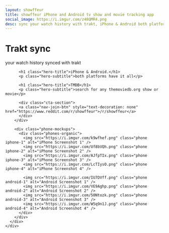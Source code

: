 ```yaml
---
layout: showffeur
title: showffeur iPhone and Android tv show and movie tracking app
social_image: https://i.imgur.com/z48QMR4.png
desc: sync your watch history with trakt, iPhone & Android both platforms have it all, TMDB search for any themoviedb.org show or movie
---
```


  <main id="main" tabindex="-1">
    <div class="hero-section">
      <div class="hero-content">
        <div class="hero-text">
          <h1 class="hero-title">Trakt sync</h1>
          <p class="hero-subtitle">your watch history synced with trakt</p>
          
          <h1 class="hero-title">iPhone & Android.</h1>
          <p class="hero-subtitle">both platforms have it all</p>
          
          <h1 class="hero-title">TMDB</h1>
          <p class="hero-subtitle">search for any themoviedb.org show or movie</p>
          
          <div class="cta-section">
          <a class="nav-join-btn" style="text-decoration: none" href="https://www.reddit.com/r/showffeur">/r/showffeur</a>
          </div>
        </div>
        
        <div class="phone-mockups">
          <div class="phones-organic">
            <img src="https://i.imgur.com/k9wfhef.png" class="phone iphone-1" alt="iPhone Screenshot 1" />
            <img src="https://i.imgur.com/Uf8bVQh.png" class="phone iphone-2" alt="iPhone Screenshot 2" />
            <img src="https://i.imgur.com/AJfpTIx.png" class="phone iphone-3" alt="iPhone Screenshot 3" />
            <img src="https://i.imgur.com/LcTIysO.png" class="phone iphone-4" alt="iPhone Screenshot 4" />
            
            <img src="https://i.imgur.com/IU7DVff.png" class="phone android-1" alt="Android Screenshot 1" />
            <img src="https://i.imgur.com/VE9Aghp.png" class="phone android-2" alt="Android Screenshot 2" />
            <img src="https://i.imgur.com/50Ntozk.png" class="phone android-3" alt="Android Screenshot 3" />
            <img src="https://i.imgur.com/W5q9n1J.png" class="phone android-4" alt="Android Screenshot 4" />
          </div>
        </div>
      </div>
    </div>
  </main>
